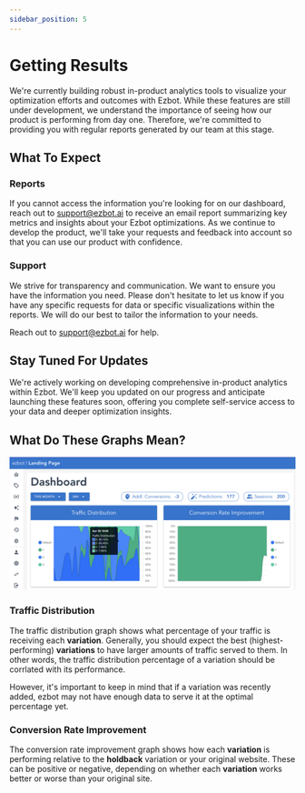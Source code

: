```yaml
---
sidebar_position: 5
---
```


# Getting Results

We're currently building robust in-product analytics tools to visualize your optimization efforts and outcomes with Ezbot. While these features are still under development, we understand the importance of seeing how our product is performing from day one. Therefore, we're committed to providing you with regular reports generated by our team at this stage.

## What To Expect

### Reports

If you cannot access the information you're looking for on our dashboard, reach out to support@ezbot.ai to receive an email report summarizing key metrics and insights about your Ezbot optimizations. As we continue to develop the product, we'll take your requests and feedback into account so that you can use our product with confidence.

### Support

We strive for transparency and communication. We want to ensure you have the information you need. Please don't hesitate to let us know if you have any specific requests for data or specific visualizations within the reports. We will do our best to tailor the information to your needs.

Reach out to support@ezbot.ai for help.

## Stay Tuned For Updates

We're actively working on developing comprehensive in-product analytics within Ezbot. We'll keep you updated on our progress and anticipate launching these features soon, offering you complete self-service access to your data and deeper optimization insights.

## What Do These Graphs Mean?

![ezbot menu](../img/ezbot_app_traffic_distribution.png)

### Traffic Distribution

The traffic distribution graph shows what percentage of your traffic is receiving each **variation**. Generally, you should expect the best (highest-performing) **variations** to have larger amounts of traffic served to them. In other words, the traffic distribution percentage of a variation should be corrlated with its performance.

However, it's important to keep in mind that if a variation was recently added, ezbot may not have enough data to serve it at the optimal percentage yet.

### Conversion Rate Improvement

The conversion rate improvement graph shows how each **variation** is performing relative to the **holdback** variation or your original website. These can be positive or negative, depending on whether each **variation** works better or worse than your original site.
